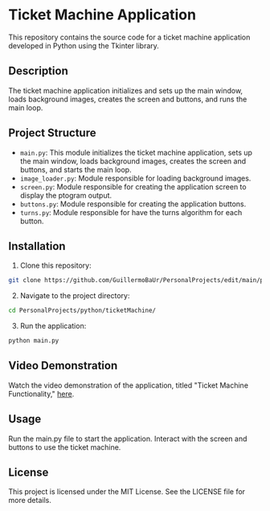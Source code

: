 # Ticket Machine Application

This repository contains the source code for a ticket machine application developed in Python using the Tkinter library.

## Description

The ticket machine application initializes and sets up the main window, loads background images, creates the screen and buttons, and runs the main loop.

## Project Structure

- `main.py`: This module initializes the ticket machine application, sets up the main window, loads background images, creates the screen and buttons, and starts the main loop.
- `image_loader.py`: Module responsible for loading background images.
- `screen.py`: Module responsible for creating the application screen to display the ptogram output.
- `buttons.py`: Module responsible for creating the application buttons.
- `turns.py`: Module responsible for have the turns algorithm for each button.

## Installation

1. Clone this repository:
```bash
git clone https://github.com/GuillermoBaUr/PersonalProjects/edit/main/python/ticketMachine/
```
   
2. Navigate to the project directory:
```bash
cd PersonalProjects/python/ticketMachine/
```

3. Run the application:
```bash
python main.py
```
## Video Demonstration

Watch the video demonstration of the application, titled "Ticket Machine Functionality," [here](url).


## Usage
Run the main.py file to start the application.
Interact with the screen and buttons to use the ticket machine.

## License
This project is licensed under the MIT License. See the LICENSE file for more details.


